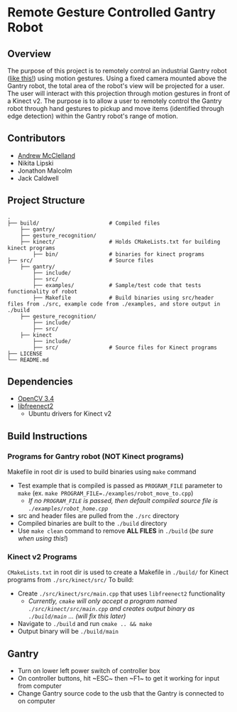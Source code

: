 # Remote Gesture Controlled Gantry Robot

## Overview
The purpose of this project is to remotely control an industrial Gantry robot ([like this!](http://img.directindustry.com/images_di/photo-g/26133-2818209.jpg)) using motion gestures. Using a fixed camera mounted above the Gantry robot, the total area of the robot's view will be projected for a user. The user will interact with this projection through motion gestures in front of a Kinect v2. The purpose is to allow a user to remotely control the Gantry robot through hand gestures to pickup and move items (identified through edge detection) within the Gantry robot's range of motion.

## Contributors
* [Andrew McClelland](https://github.com/AndrewMcClelland)
* Nikita Lipski
* Jonathon Malcolm
* Jack Caldwell

## Project Structure

    .
    ├── build/                      # Compiled files
        ├── gantry/
        ├── gesture_recognition/
        ├── kinect/                 # Holds CMakeLists.txt for building kinect programs
            ├── bin/                # binaries for kinect programs
    ├── src/                        # Source files
        ├── gantry/
            ├── include/
            ├── src/
            ├── examples/           # Sample/test code that tests functionality of robot
            ├── Makefile            # Build binaries using src/header files from ./src, example code from ./examples, and store output in ./build
        ├── gesture_recognition/
            ├── include/
            ├── src/
        ├── kinect
            ├── include/
            ├── src/                # Source files for Kinect programs
    ├── LICENSE
    └── README.md
    
## Dependencies
* [OpenCV 3.4](https://opencv.org/releases.html)
* [libfreenect2](https://github.com/OpenKinect/libfreenect2)
  * Ubuntu drivers for Kinect v2

## Build Instructions
### Programs for Gantry robot (NOT Kinect programs)
Makefile in root dir is used to build binaries using `make` command
* Test example that is compiled is passed as `PROGRAM_FILE` parameter to `make` (ex. `make PROGRAM_FILE=./examples/robot_move_to.cpp`)
  * _If no `PROGRAM_FILE` is passed, then default compiled source file is `./examples/robot_home.cpp`_
* src and header files are pulled from the `./src` directory
* Compiled binaries are built to the `./build` directory
* Use `make clean` command to remove __ALL FILES__ in `./build` (_be sure when using this!_)

### Kinect v2 Programs
`CMakeLists.txt` in root dir is used to create a Makefile in `./build/` for Kinect programs from `./src/kinect/src/`
To build:
* Create `./src/kinect/src/main.cpp` that uses `libfreenect2` functionality
  * _Currently, `cmake` will only accept a program named `./src/kinect/src/main.cpp` and creates output binary as `./build/main` ... (will fix this later)_
* Navigate to `./build` and run `cmake .. && make`
* Output binary will be `./build/main`

## Gantry
* Turn on lower left power switch of controller box
* On controller buttons, hit ~ESC~ then ~F1~ to get it working for input from computer
* Change Gantry source code to the usb that the Gantry is connected to on computer

